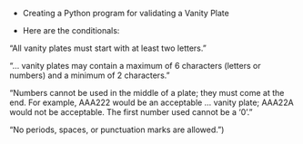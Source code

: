 * Creating a Python program for validating a Vanity Plate

* Here are the conditionals:

“All vanity plates must start with at least two letters.”

“… vanity plates may contain a maximum of 6 characters (letters or numbers) and a minimum of 2 characters.”

“Numbers cannot be used in the middle of a plate; they must come at the end. For example, AAA222 would be an acceptable … vanity plate; AAA22A would not be acceptable. The first number used cannot be a ‘0’.”

“No periods, spaces, or punctuation marks are allowed.”)
